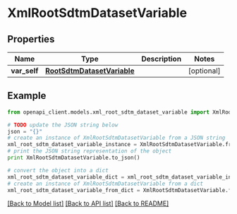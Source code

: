 # XmlRootSdtmDatasetVariable


## Properties
Name | Type | Description | Notes
------------ | ------------- | ------------- | -------------
**var_self** | [**RootSdtmDatasetVariable**](RootSdtmDatasetVariable.md) |  | [optional] 

## Example

```python
from openapi_client.models.xml_root_sdtm_dataset_variable import XmlRootSdtmDatasetVariable

# TODO update the JSON string below
json = "{}"
# create an instance of XmlRootSdtmDatasetVariable from a JSON string
xml_root_sdtm_dataset_variable_instance = XmlRootSdtmDatasetVariable.from_json(json)
# print the JSON string representation of the object
print XmlRootSdtmDatasetVariable.to_json()

# convert the object into a dict
xml_root_sdtm_dataset_variable_dict = xml_root_sdtm_dataset_variable_instance.to_dict()
# create an instance of XmlRootSdtmDatasetVariable from a dict
xml_root_sdtm_dataset_variable_from_dict = XmlRootSdtmDatasetVariable.from_dict(xml_root_sdtm_dataset_variable_dict)
```
[[Back to Model list]](../README.md#documentation-for-models) [[Back to API list]](../README.md#documentation-for-api-endpoints) [[Back to README]](../README.md)


